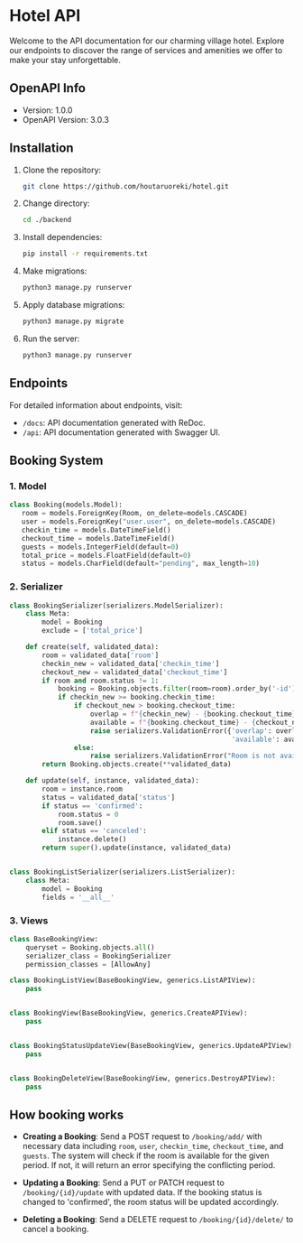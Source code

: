 # Hotel API

Welcome to the API documentation for our charming village hotel. Explore our endpoints to discover the range of services and amenities we offer to make your stay unforgettable.

## OpenAPI Info

- Version: 1.0.0
- OpenAPI Version: 3.0.3

## Installation

1. Clone the repository:
   ```bash
   git clone https://github.com/houtaruoreki/hotel.git

2. Change directory:
    ```bash
    cd ./backend

3. Install dependencies:
    ```bash
   pip install -r requirements.txt

4. Make migrations:
    ```bash
   python3 manage.py runserver

5. Apply database migrations:
   ```bash
   python3 manage.py migrate

6. Run the server:
   ```bash
   python3 manage.py runserver

## Endpoints

For detailed information about endpoints, visit:

- `/docs`: API documentation generated with ReDoc.
- `/api`: API documentation generated with Swagger UI.


## Booking System

### 1. Model
```python
class Booking(models.Model):
   room = models.ForeignKey(Room, on_delete=models.CASCADE)
   user = models.ForeignKey("user.user", on_delete=models.CASCADE)
   checkin_time = models.DateTimeField()
   checkout_time = models.DateTimeField()
   guests = models.IntegerField(default=0)
   total_price = models.FloatField(default=0)
   status = models.CharField(default="pending", max_length=10)
```

### 2. Serializer
```python
class BookingSerializer(serializers.ModelSerializer):
    class Meta:
        model = Booking
        exclude = ['total_price']

    def create(self, validated_data):
        room = validated_data['room']
        checkin_new = validated_data['checkin_time']
        checkout_new = validated_data['checkout_time']
        if room and room.status != 1:
            booking = Booking.objects.filter(room=room).order_by('-id')[0]
            if checkin_new >= booking.checkin_time:
                if checkout_new > booking.checkout_time:
                    overlap = f"{checkin_new} - {booking.checkout_time}"
                    available = f"{booking.checkout_time} - {checkout_new}"
                    raise serializers.ValidationError({'overlap': overlap,
                                                       'available': available})
                else:
                    raise serializers.ValidationError("Room is not available in that period")
        return Booking.objects.create(**validated_data)

    def update(self, instance, validated_data):
        room = instance.room
        status = validated_data['status']
        if status == 'confirmed':
            room.status = 0
            room.save()
        elif status == 'canceled':
            instance.delete()
        return super().update(instance, validated_data)


class BookingListSerializer(serializers.ListSerializer):
    class Meta:
        model = Booking
        fields = '__all__'
```

### 3. Views
```python
class BaseBookingView:
    queryset = Booking.objects.all()
    serializer_class = BookingSerializer
    permission_classes = [AllowAny]

class BookingListView(BaseBookingView, generics.ListAPIView):
    pass


class BookingView(BaseBookingView, generics.CreateAPIView):
    pass


class BookingStatusUpdateView(BaseBookingView, generics.UpdateAPIView):
    pass


class BookingDeleteView(BaseBookingView, generics.DestroyAPIView):
    pass
```

## How booking works
- **Creating a Booking**: Send a POST request to `/booking/add/` with necessary data including `room`, `user`, `checkin_time`, `checkout_time`, and `guests`. The system will check if the room is available for the given period. If not, it will return an error specifying the conflicting period.

- **Updating a Booking**: Send a PUT or PATCH request to `/booking/{id}/update` with updated data. If the booking status is changed to 'confirmed', the room status will be updated accordingly.

- **Deleting a Booking**: Send a DELETE request to `/booking/{id}/delete/` to cancel a booking.
